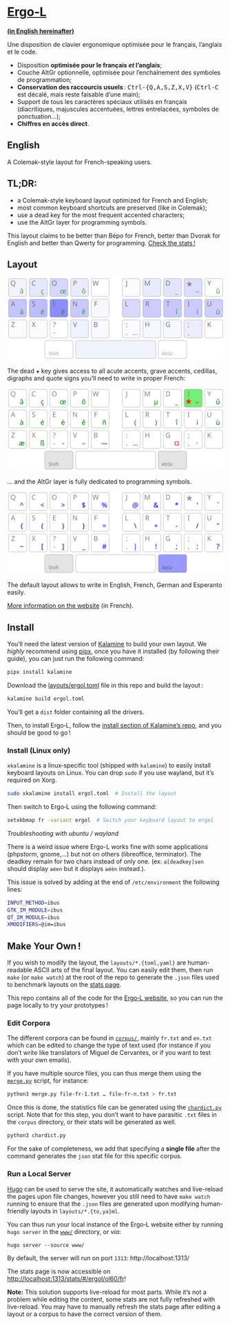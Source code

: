 [Ergo‑L](https://ergol.org/)
================================================================================

[**(in English hereinafter)**](#English)

Une disposition de clavier ergonomique optimisée pour le français, l’anglais et
le code.

- Disposition **optimisée pour le français _et_ l’anglais**;
- Couche AltGr optionnelle, optimisée pour l’enchaînement des symboles de
  programmation;
- **Conservation des raccourcis usuels** : <kbd>Ctrl-{Q,A,S,Z,X,V}</kbd>
  (<kbd>Ctrl-C</kbd> est décalé, mais reste faisable d’une main);
- Support de tous les caractères spéciaux utilisés en français (diacritiques,
  majuscules accentuées, lettres entrelacées, symboles de ponctuation…);
- **Chiffres en accès direct**.


English
--------------------------------------------------------------------------------

A Colemak-style layout for French-speaking users.


TL;DR:
--------------------------------------------------------------------------------

* a Colemak-style keyboard layout optimized for French and English;
* most common keyboard shortcuts are preserved (like in Colemak);
* use a dead key for the most frequent accented characters;
* use the AltGr layer for programming symbols.

This layout claims to be better than Bépo for French, better than Dvorak for
English and better than Qwerty for programming. [Check the stats !][1]

[1]: https://ergol.org/stats/#/ergol/iso/en+fr


Layout
--------------------------------------------------------------------------------

![base layout](www/content/presentation/ergol_fr.svg)

The dead <kbd>★</kbd> key gives access to all acute accents, grave accents, cedillas, digraphs and quote signs you’ll need to write in proper French:

![dead key layout](www/content/presentation/ergol_1dk.svg)

… and the AltGr layer is fully dedicated to programming symbols.

![altgr layout](www/content/presentation/ergol_altgr.svg)

The default layout allows to write in English, French, German and Esperanto easily.

[More information on the website](https://ergol.org) (in French).


Install
--------------------------------------------------------------------------------

You’ll need the latest version of [Kalamine][2] to build your own layout. We
*highly* recommend using [pipx][5], once you have it installed (by following
their guide), you can just run the following command:

```bash
pipx install kalamine
```

Download the [layouts/ergol.toml][4] file in this repo and build the layout :

```bash
kalamine build ergol.toml
```

You’ll get a `dist` folder containing all the drivers.

Then, to install Ergo‑L, follow the [install section of Kalamine’s repo][3],
and you should be good to go !

[2]: https://github.com/OneDeadKey/kalamine
[3]: https://github.com/OneDeadKey/kalamine#installing-distributable-layouts
[4]: https://github.com/Nuclear-Squid/ergol/blob/master/layouts/ergol.toml
[5]: https://github.com/pypa/pipx?tab=readme-ov-file#install-pipx


### Install (Linux only)

`xkalamine` is a linux‑specific tool (shipped with `kalamine`) to easily
install keyboard layouts on Linux. You can drop `sudo` if you use wayland, but
it’s required on Xorg.

```bash
sudo xkalamine install ergol.toml  # Install the layout
```

Then switch to Ergo‑L using the following command:

```bash
setxkbmap fr -variant ergol  # Switch your keyboard layout to ergol
```

_Troubleshooting with ubuntu / wayland_

There is a weird issue where Ergo-L works fine with some applications (phpstorm, gnome,...) but not on others (libreoffice, terminator). The deadkey remain for two chars instead of only one. (ex: `a[deadkey]sen` should display `aéen` but it displays `aéèn` instead.).

This issue is solved by adding at the end of `/etc/environment` the following lines:

```bash
INPUT_METHOD=ibus
GTK_IM_MODULE=ibus
QT_IM_MODULE=ibus
XMODIFIERS=@im=ibus
```

Make Your Own !
--------------------------------------------------------------------------------

If you wish to modify the layout, the `layouts/*.{toml,yaml}` are human-readable
ASCII arts of the final layout. You can easily edit them, then run `make` (or
`make watch`) at the root of the repo to generate the `.json` files used to
benchmark layouts on the [stats page][1].

This repo contains all of the code for the [Ergo‑L website](https://ergol.org),
so you can run the page locally to try your prototypes !

### Edit Corpora

The different corpora can be found in [`corpus/`](corpus/), mainly `fr.txt` and
`en.txt` which can be edited to change the type of text used (for instance if
you don’t write like translators of Miguel de Cervantes, or if you want to test
with your own emails).

If you have multiple source files, you can thus merge them using the
[`merge.py`](corpus/merge.py) script, for instance:

```bash
python3 merge.py file-fr‑1.txt … file-fr-n.txt > fr.txt
```

Once this is done, the statistics file can be generated using the
[`chardict.py`](corpus/chardict.py) script. Note that for this step, you don’t
want to have parasitic `.txt` files in the `corpus` directory, or their stats
will be generated as well.

```bash
python3 chardict.py
```

For the sake of completeness, we add that specifying a **single file** after the
command generates the `json` stat file for this specific corpus.

### Run a Local Server

[Hugo](https://gohugo.io/) can be used to serve the site, it automatically
watches and live-reload the pages upon file changes, however you still need to
have `make watch` running to ensure that the `.json` files are generated upon
modifying human-friendly layouts in `layouts/*.{to,ya}ml`.

You can thus run your local instance of the Ergo‑L website either by running
`hugo server` in the [`www/`](www/) directory, or _via_:
```
hugo server --source www/
```

By default, the server will run on port `1313`: http://localhost:1313/

The stats page is now accessible on
<http://localhost:1313/stats/#/ergol/ol60/fr>!

**Note:** This solution supports live-reload for most parts. While it’s not a
problem while editing the content, some stats are not fully refreshed with
live-reload. You may have to manually refresh the stats page after editing a
layout or a corpus to have the correct version of them.

